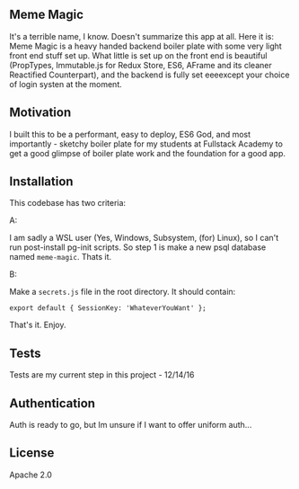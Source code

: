 ## Meme Magic

It's a terrible name, I know. Doesn't summarize this app at all. Here it is:
Meme Magic is a heavy handed backend boiler plate with some very light front end stuff set up. What little is set up on the front end is beautiful (PropTypes, Immutable.js for Redux Store, ES6, AFrame and its cleaner Reactified Counterpart), and the backend is fully set eeeexcept your choice of login systen at the moment.

## Motivation

I built this to be a performant, easy to deploy, ES6 God, and most importantly - sketchy boiler plate for my students at Fullstack Academy to get a good glimpse of boiler plate work and the foundation for a good app.

## Installation

This codebase has two criteria:

A:

  I am sadly a WSL user (Yes, Windows, Subsystem, (for) Linux), so I can't run post-install pg-init scripts. So step 1 is make a new psql database named `meme-magic`. Thats it.

B:

  Make a `secrets.js` file in the root directory. It should contain:

  `export default {
    SessionKey: 'WhateverYouWant'
  };`

That's it. Enjoy.

## Tests

Tests are my current step in this project - 12/14/16

## Authentication

Auth is ready to go, but Im unsure if I want to offer uniform auth...

## License

Apache 2.0
